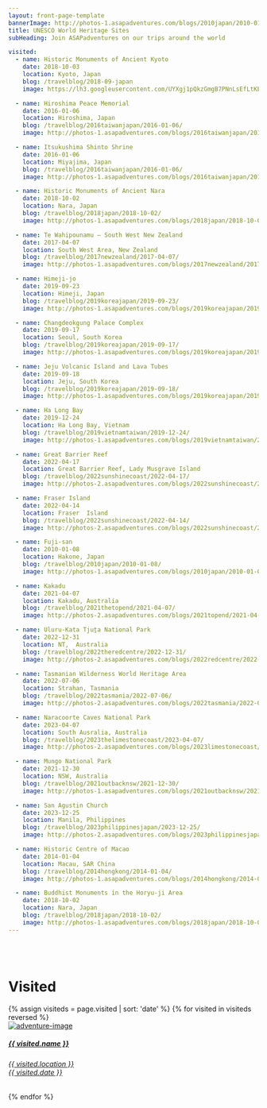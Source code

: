 ```yaml
---
layout: front-page-template
bannerImage: http://photos-1.asapadventures.com/blogs/2010japan/2010-01-10/dscf1887.jpg_compressed.JPEG
title: UNESCO World Heritage Sites
subHeading: Join ASAPadventures on our trips around the world

visited:
  - name: Historic Monuments of Ancient Kyoto
    date: 2018-10-03
    location: Kyoto, Japan
    blog: /travelblog/2018-09-japan
    image: https://lh3.googleusercontent.com/UYXgj1pQkzGmgB7PNnLsEfLtKE8srJaFGbHR4iWFy4RhT0jmWTMkXZGswnpDo97UP2fUt1ekiyVM5GMiOQ08Fx-L7hU4XiI5mf2U-i_aZMas4xailCwXljuzB9hqf0OvjQXblGGaCYQ=w2400

  - name: Hiroshima Peace Memorial
    date: 2016-01-06
    location: Hiroshima, Japan
    blog: /travelblog/2016taiwanjapan/2016-01-06/
    image: http://photos-1.asapadventures.com/blogs/2016taiwanjapan/2016-01-06/IMG_3410.JPG_compressed.JPEG

  - name: Itsukushima Shinto Shrine
    date: 2016-01-06
    location: Miyajima, Japan
    blog: /travelblog/2016taiwanjapan/2016-01-06/
    image: http://photos-1.asapadventures.com/blogs/2016taiwanjapan/2016-01-06/IMG_3505.JPG_compressed.JPEG

  - name: Historic Monuments of Ancient Nara
    date: 2018-10-02
    location: Nara, Japan
    blog: /travelblog/2018japan/2018-10-02/
    image: http://photos-1.asapadventures.com/blogs/2018japan/2018-10-02/IMG_9892.jpg_compressed.JPEG

  - name: Te Wahipounamu – South West New Zealand
    date: 2017-04-07
    location: South West Area, New Zealand
    blog: /travelblog/2017newzealand/2017-04-07/
    image: http://photos-1.asapadventures.com/blogs/2017newzealand/2017-04-07/IMG_6388.JPG_compressed.JPEG

  - name: Himeji-jo
    date: 2019-09-23
    location: Himeji, Japan
    blog: /travelblog/2019koreajapan/2019-09-23/
    image: http://photos-1.asapadventures.com/blogs/2019koreajapan/2019-09-23/20190923140253_IMG_1986.jpg_compressed.JPEG

  - name: Changdeokgung Palace Complex
    date: 2019-09-17
    location: Seoul, South Korea
    blog: /travelblog/2019koreajapan/2019-09-17/
    image: http://photos-1.asapadventures.com/blogs/2019koreajapan/2019-09-17/20190917120950_IMG_0947.jpg_compressed.JPEG

  - name: Jeju Volcanic Island and Lava Tubes
    date: 2019-09-18
    location: Jeju, South Korea
    blog: /travelblog/2019koreajapan/2019-09-18/
    image: http://photos-1.asapadventures.com/blogs/2019koreajapan/2019-09-18/20190918171409_IMG_1434.jpg_compressed.JPEG

  - name: Ha Long Bay
    date: 2019-12-24
    location: Ha Long Bay, Vietnam
    blog: /travelblog/2019vietnamtaiwan/2019-12-24/
    image: http://photos-1.asapadventures.com/blogs/2019vietnamtaiwan/2019-12-24/20191224201616_IMG_3559~2.jpg_compressed.JPEG

  - name: Great Barrier Reef
    date: 2022-04-17
    location: Great Barrier Reef, Lady Musgrave Island
    blog: /travelblog/2022sunshinecoast/2022-04-17/
    image: http://photos-2.asapadventures.com/blogs/2022sunshinecoast/2022-04-17/P1010734.jpg_compressed.JPEG

  - name: Fraser Island
    date: 2022-04-14
    location: Fraser  Island
    blog: /travelblog/2022sunshinecoast/2022-04-14/
    image: http://photos-2.asapadventures.com/blogs/2022sunshinecoast/2022-04-14/PXL_20220414_022938188.jpg_compressed.JPEG

  - name: Fuji-san
    date: 2010-01-08
    location: Hakone, Japan
    blog: /travelblog/2010japan/2010-01-08/
    image: http://photos-1.asapadventures.com/blogs/2010japan/2010-01-08/img_4383.jpg_compressed.JPEG

  - name: Kakadu
    date: 2021-04-07
    location: Kakadu, Australia
    blog: /travelblog/2021thetopend/2021-04-07/
    image: http://photos-2.asapadventures.com/blogs/2021topend/2021-04-07/PXL_20210407_015644043.jpg_compressed.JPEG

  - name: Uluru-Kata Tjuṯa National Park
    date: 2022-12-31
    location: NT,  Australia
    blog: /travelblog/2022theredcentre/2022-12-31/
    image: http://photos-2.asapadventures.com/blogs/2022redcentre/2022-12-31/20221231213652_IMG_0023.JPG_compressed.JPEG

  - name: Tasmanian Wilderness World Heritage Area
    date: 2022-07-06
    location: Strahan, Tasmania
    blog: /travelblog/2022tasmania/2022-07-06/
    image: http://photos-2.asapadventures.com/blogs/2022tasmania/2022-07-06/PXL_20220706_022050429.jpg_compressed.JPEG

  - name: Naracoorte Caves National Park
    date: 2023-04-07
    location: South Ausralia, Australia
    blog: /travelblog/2023thelimestonecoast/2023-04-07/
    image: http://photos-2.asapadventures.com/blogs/2023limestonecoast/2023-04-07/PXL_20230407_070048980.jpg

  - name: Mungo National Park
    date: 2021-12-30
    location: NSW, Australia
    blog: /travelblog/2021outbacknsw/2021-12-30/
    image: http://photos-1.asapadventures.com/blogs/2021outbacknsw/2021-12-30/PXL_20211231_094130598.jpg_compressed.JPEG

  - name: San Agustin Church
    date: 2023-12-25
    location: Manila, Philippines
    blog: /travelblog/2023philippinesjapan/2023-12-25/
    image: http://photos-2.asapadventures.com/blogs/2023philippinesjapan/2023-12-25/PXL_20231225_031200386.jpg_compressed.JPEG

  - name: Historic Centre of Macao
    date: 2014-01-04
    location: Macau, SAR China
    blog: /travelblog/2014hongkong/2014-01-04/
    image: http://photos-1.asapadventures.com/blogs/2014hongkong/2014-01-04/IMG_6047.JPG_compressed.JPEG

  - name: Buddhist Monuments in the Horyu-ji Area
    date: 2018-10-02
    location: Nara, Japan
    blog: /travelblog/2018japan/2018-10-02/
    image: http://photos-1.asapadventures.com/blogs/2018japan/2018-10-02/IMG_9901.jpg_compressed.JPEG
---
```


<div class="row">
  <div class="text-uppercase adventure-list experience">
    <h1 class="animated fadeInUp" style="padding-top: 50px">Visited</h1>
    {% assign visiteds = page.visited | sort: 'date' %}
    {% for visited in visiteds reversed %}
      <div class="col-md-6 col-sm-6 animated fadeInUp" data-wow-delay="0.3s" data-wow-duration="1s">
        <a href="{{ visited.blog }}">
          <img src="{{ visited.image }}" alt="adventure-image" class="img-responsive">
          <div class="overlay-lnk text-uppercase text-center">
            <i class="icon icon-compass"></i>
            <h5>{{ visited.name }}</h5>
            <h6>{{ visited.location }}<br/>{{ visited.date }}</h6>
          </div>
        </a>
      </div>
    {% endfor %}
  </div>
</div>
